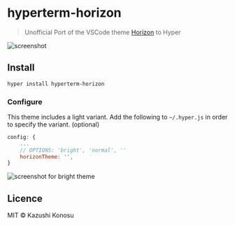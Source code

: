 # hyperterm-horizon

> Unofficial Port of the VSCode theme [Horizon](https://github.com/jolaleye/horizon-theme-vscode) to Hyper

![screenshot](https://user-images.githubusercontent.com/29304238/72005634-6dae2f00-3291-11ea-9d6d-25994ee18419.png)


## Install

```sh
hyper install hyperterm-horizon
```

### Configure

This theme includes a light variant. Add the following to `~/.hyper.js` in order to specify the variant. (optional)

```js
config: {
	...
	// OPTIONS: 'bright', 'normal', ''
	horizonTheme: '',
}
```

![screenshot for bright theme](https://user-images.githubusercontent.com/29304238/72005647-74d53d00-3291-11ea-8ed9-ad5b289c2838.png)


## Licence

MIT © Kazushi Konosu
